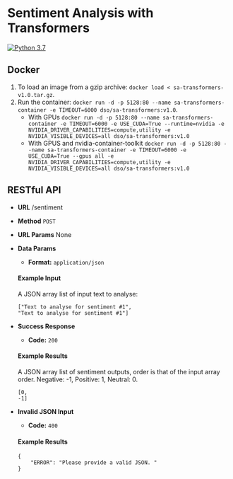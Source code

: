 # Sentiment Analysis with Transformers
[![Python 3.7](https://img.shields.io/badge/python-3.7-blue.svg)](https://www.python.org/downloads/release/python-370/)

## Docker
1. To load an image from a gzip archive: `docker load < sa-transformers-v1.0.tar.gz`.
2. Run the container: `docker run -d -p 5128:80 --name sa-transformers-container -e TIMEOUT=6000 dso/sa-transformers:v1.0`.
    - With GPUs `docker run -d -p 5128:80 --name sa-transformers-container -e TIMEOUT=6000 -e USE_CUDA=True --runtime=nvidia -e NVIDIA_DRIVER_CAPABILITIES=compute,utility -e NVIDIA_VISIBLE_DEVICES=all dso/sa-transformers:v1.0`
    - With GPUS and nvidia-container-toolkit `docker run -d -p 5128:80 --name sa-transformers-container -e TIMEOUT=6000 -e USE_CUDA=True --gpus all -e NVIDIA_DRIVER_CAPABILITIES=compute,utility -e NVIDIA_VISIBLE_DEVICES=all dso/sa-transformers:v1.0`

## RESTful API

* **URL**
    /sentiment

* **Method**
    `POST`
  
*  **URL Params**
    None

* **Data Params**
    * **Format:** `application/json`
    #### Example Input
    A JSON array list of input text to analyse:
    ```
    ["Text to analyse for sentiment #1", 
    "Text to analyse for sentiment #1"]
    ```

* **Success Response**
    * **Code:** `200`
        
    #### Example Results
    A JSON array list of sentiment outputs, order is that of the input array order.
    Negative: -1, Positive: 1, Neutral: 0.
    ```
    [0,
    -1]
    ```
  
* **Invalid JSON Input**
    * **Code:** `400`
        
    #### Example Results
    ```
    {
        "ERROR": "Please provide a valid JSON. "
    }
    ```